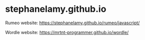 # stephanelamy.github.io

Rumeo website: https://stephanelamy.github.io/rumeo/javascript/

Wordle website: https://mrtnt-programmer.github.io/wordle/
